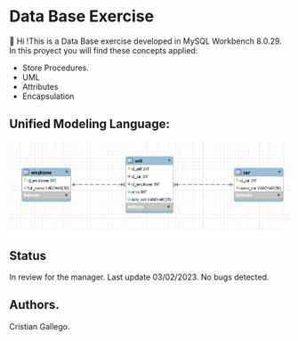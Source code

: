 # Data Base Exercise
👋 Hi !This is a Data Base exercise developed in MySQL Workbench 8.0.29. In this proyect you will find these concepts applied:

- Store Procedures.
- UML
- Attributes
- Encapsulation

## Unified Modeling Language: 

![Capture](https://github.com/crisgahur/Kiadealership/blob/develop/UML.jpg)

## Status 
In review for the manager. Last update 03/02/2023. No bugs detected.

## Authors.
Cristian Gallego. 
